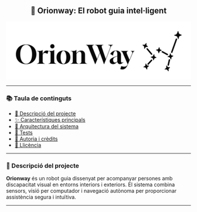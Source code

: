 <h2 align="center">🤖 Orionway: El robot guia intel·ligent</h2>

<p align="center">
  <img src="assets/orionway.JPG" alt="Logo Orionway" width="1200"/>
</p>

---

### 📚 Taula de continguts

- [📖 Descripció del projecte]()
- [✨ Característiques principals]()
- [🧱 Arquitectura del sistema]()
- [🧪 Tests]()
- [🙌 Autoria i crèdits]()
- [📄 Llicència]()

---

### 📖 Descripció del projecte

**Orionway** és un robot guia dissenyat per acompanyar persones amb discapacitat visual en entorns interiors i exteriors. El sistema combina sensors, visió per computador i navegació autònoma per proporcionar assistència segura i intuïtiva.

---

